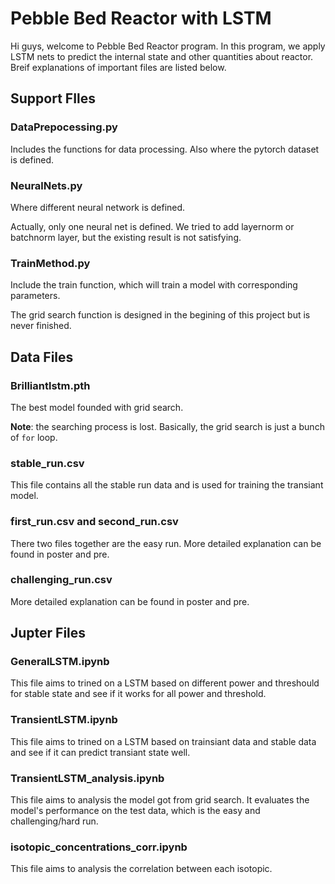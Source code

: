 # Pebble Bed Reactor with LSTM

Hi guys, welcome to Pebble Bed Reactor program. In this program, we apply LSTM nets to predict the internal state and other quantities about reactor. Breif explanations of important files are listed below. 

## Support FIles

### DataPrepocessing.py

Includes the functions for data processing. Also where the pytorch dataset is defined.

### NeuralNets.py

Where different neural network is defined. 

Actually, only one neural net is defined. We tried to add layernorm or batchnorm layer, but the existing result is not satisfying.

### TrainMethod.py

Include the train function, which will train a model with corresponding parameters. 

The grid search function is designed in the begining of this project but is never finished.

## Data Files

### Brilliantlstm.pth

The best model founded with grid search.

**Note**: the searching process is lost. Basically, the grid search is just a bunch of `for` loop.

### stable_run.csv

This file contains all the stable run data and is used for training the transiant model.

### first_run.csv and second_run.csv

There two files together are the easy run. More detailed explanation can be found in poster and pre.

### challenging_run.csv

More detailed explanation can be found in poster and pre.

## Jupter Files

### GeneralLSTM.ipynb

This file aims to trined on a LSTM based on different power and threshould for stable state and see if it works for all power and threshold.

### TransientLSTM.ipynb

This file aims to trined on a LSTM based on trainsiant data and stable data and see if it can predict transiant state well.

### TransientLSTM_analysis.ipynb

This file aims to analysis the model got from grid search. It evaluates the model's performance on the test data, which is the easy and challenging/hard run.

### isotopic_concentrations_corr.ipynb

This file aims to analysis the correlation between each isotopic. 
